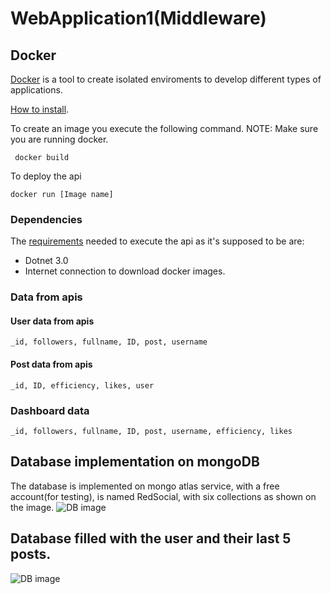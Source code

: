 # WebApplication1(Middleware)
## Docker
[Docker](https://www.docker.com/why-docker) is a tool to create isolated enviroments to develop different types of applications.

[How to install](https://docs.docker.com/v17.09/engine/installation/).

To create an image you execute the following command.
NOTE: Make sure you are running docker.
```
 docker build
```

To deploy the api
```
docker run [Image name]
```
### Dependencies
The [requirements](https://github.com/IngenieriaDeSistemasUTB/ArcSoft2p2019/blob/master/middleware/WebApplication1/requirements.txt) needed to execute the api as it's supposed to be are:
* Dotnet 3.0
* Internet connection to download docker images.
### Data from apis
#### User data from apis
```
_id, followers, fullname, ID, post, username
```

#### Post data from apis
```
_id, ID, efficiency, likes, user
```

### Dashboard data
```
_id, followers, fullname, ID, post, username, efficiency, likes
```
## Database implementation on mongoDB
The database is implemented on mongo atlas service, with a free account(for testing), is named RedSocial, with six collections as shown on the image.
![DB image](https://github.com/IngenieriaDeSistemasUTB/ArcSoft2p2019/blob/master/middleware/DBscreen.png)

## Database filled with the user and their last 5 posts.
![DB image](https://github.com/IngenieriaDeSistemasUTB/ArcSoft2p2019/blob/master/middleware/PostScreen.png)
